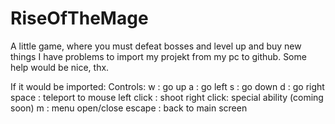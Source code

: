 # RiseOfTheMage
A little game, where you must defeat bosses and level up and buy new things
I have problems to import my projekt from my pc to github. Some help would be nice, thx.

If it would be imported:
Controls:
w          : go up
a          : go left
s          : go down
d          : go right
space      : teleport to mouse
left click : shoot
right click: special ability (coming soon)
m          : menu open/close
escape     : back to main screen
